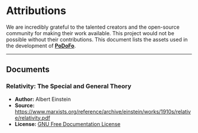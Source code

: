 # Attributions

We are incredibly grateful to the talented creators and the open-source community for making their work available. This project would not be possible without their contributions. This document lists the assets used in the development of **[PoDoFo](https://podofo.org)**.

---

## Documents

### Relativity: The Special and General Theory

- **Author:** Albert Einstein
- **Source:** https://www.marxists.org/reference/archive/einstein/works/1910s/relative/relativity.pdf
- **License:** [GNU Free Documentation License](http://www.gnu.org/licenses/fdl.txt)

